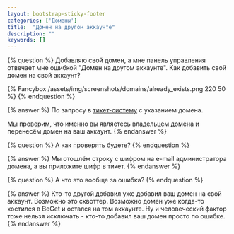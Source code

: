 ```yaml
---
layout: bootstrap-sticky-footer
categories: ['Домены']
title:  "Домен на другом аккаунте"
description: ""
keywords: []
---
```

{% question %}
Добавляю свой домен, а мне панель управления отвечает мне ошибкой "Домен на другом аккаунте". Как добавить свой домен на свой аккаунт?

{% Fancybox /assets/img/screenshots/domains/already_exists.png 220 50 %}
{% endquestion %}

{% answer %}
По запросу в [тикет-систему](https://cp.beget.com/support) с указанием домена.

Мы проверим, что именно вы являетесь владельцем домена и перенесём домен на ваш аккаунт.
{% endanswer %}

{% question %}
А как проверять будете?
{% endquestion %}

{% answer %}
Мы отошлём строку с шифром на e-mail администратора домена, а вы приложите шифр в тикет.
{% endanswer %}

{% question %}
А что это вообще за ошибка?
{% endquestion %}

{% answer %}
Кто-то другой добавил уже добавил ваш домен на свой аккаунт. Возможно это сквоттер. 
Возможно домен уже когда-то хостился в BeGet и остался на том аккаунте. 
Ну и человеческий фактор тоже нельзя исключать - кто-то добавил ваш домен просто по ошибке.
{% endanswer %}

